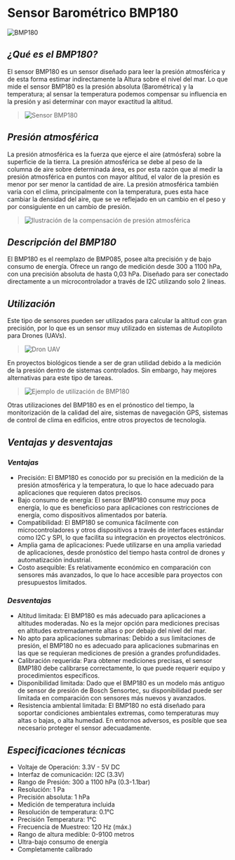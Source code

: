 # Sensor Barométrico BMP180
![BMP180](https://electronperdido.com/wp-content/uploads/2015/08/Presi%C3%B3n-BMP180-01.jpg)
## *¿Qué es el BMP180?*
El sensor BMP180 es un sensor diseñado para leer la presión atmosférica y de esta forma estimar indirectamente la Altura sobre el nivel del mar. Lo que mide el sensor BMP180 es la presión absoluta (Barométrica) y la temperatura; al sensar la temperatura podemos compensar su influencia en la presión y asi determinar con mayor exactitud la altitud.

> ![Sensor BMP180](https://geekbotelectronics.com/wp-content/uploads/2021/06/BMP180-1.jpg)

## *Presión atmosférica*
La presión atmosférica es la fuerza que ejerce el aire (atmósfera) sobre la superficie de la tierra. La presión atmosférica se debe al peso de la columna de aire sobre determinada área, es por esta razón que al medir la presión atmosférica en puntos con mayor altitud, el valor de la presión es menor por ser menor la cantidad de aire. La presión atmosférica también varía con el clima, principalmente con la temperatura, pues esta hace cambiar la densidad del aire, que se ve reflejado en un cambio en el peso y por consiguiente en un cambio de presión.

> ![Ilustración de la compensación de presión atmosférica](https://sailandtrip.com/wp-content/uploads/2016/01/Presion-atmosferica-everest-LOW.jpg)

## *Descripción del BMP180*
El BMP180 es el  reemplazo de BMP085, posee alta precisión y de bajo consumo de energía. Ofrece un rango de medición desde 300 a 1100 hPa, con una precisión absoluta de hasta 0,03 hPa. Diseñado para ser conectado directamente a un microcontrolador a través de I2C utilizando solo 2 lineas.

## *Utilización*
Este tipo de sensores pueden ser utilizados para calcular la altitud con gran precisión, por lo que es un sensor muy utilizado en sistemas de Autopiloto para Drones (UAVs). 

>![Dron UAV](https://www.identifiedtech.com/wp-content/uploads/2016/04/blog_drone-vs-uav2.jpg)

En proyectos biológicos tiende a ser de gran utilidad debido a la medición de la presión dentro de sistemas controlados. Sin embargo, hay mejores alternativas para este tipo de tareas.

>![Ejemplo de utilización de BMP180](https://i.pinimg.com/originals/80/b0/68/80b0681d244dadb6a16ea1e816eb57bf.jpg)

Otras utilizaciones del BMP180 es en el prónostico del tiempo, la monitorización de la calidad del aire, sistemas de navegación GPS, sistemas de control de clima en edificios, entre otros proyectos de tecnología.

## *Ventajas y desventajas*
  ### *Ventajas*
  + Precisión: El BMP180 es conocido por su precisión en la medición de la presión atmosférica y la temperatura, lo que lo hace adecuado para aplicaciones que requieren datos precisos.
  + Bajo consumo de energía: El sensor BMP180 consume muy poca energía, lo que es beneficioso para aplicaciones con restricciones de energía, como dispositivos alimentados por batería.
  + Compatibilidad: El BMP180 se comunica fácilmente con microcontroladores y otros dispositivos a través de interfaces estándar como I2C y SPI, lo que facilita su integración en proyectos electrónicos.
  + Amplia gama de aplicaciones: Puede utilizarse en una amplia variedad de aplicaciones, desde pronóstico del tiempo hasta control de drones y automatización industrial.
  + Costo asequible: Es relativamente económico en comparación con sensores más avanzados, lo que lo hace accesible para proyectos con presupuestos limitados.

  ### *Desventajas*
  + Altitud limitada: El BMP180 es más adecuado para aplicaciones a altitudes moderadas. No es la mejor opción para mediciones precisas en altitudes extremadamente altas o por debajo del nivel del mar.
  + No apto para aplicaciones submarinas: Debido a sus limitaciones de presión, el BMP180 no es adecuado para aplicaciones submarinas en las que se requieran mediciones de presión a grandes profundidades. 
  + Calibración requerida: Para obtener mediciones precisas, el sensor BMP180 debe calibrarse correctamente, lo que puede requerir equipo y procedimientos específicos.
  + Disponibilidad limitada: Dado que el BMP180 es un modelo más antiguo de sensor de presión de Bosch Sensortec, su disponibilidad puede ser limitada en comparación con sensores más nuevos y avanzados.
  + Resistencia ambiental limitada: El BMP180 no está diseñado para soportar condiciones ambientales extremas, como temperaturas muy altas o bajas, o alta humedad. En entornos adversos, es posible que sea necesario proteger el sensor adecuadamente.

## *Especificaciones técnicas*
+ Voltaje de Operación: 3.3V - 5V DC
+ Interfaz de comunicación: I2C (3.3V)
+ Rango de Presión: 300 a 1100 hPa (0.3-1.1bar)
+ Resolución: 1 Pa
+ Precisión absoluta: 1 hPa
+ Medición de temperatura incluida
+ Resolución de temperatura: 0.1°C
+ Precisión Temperatura: 1°C
+ Frecuencia de Muestreo: 120 Hz (máx.)
+ Rango de altura medible: 0-9100 metros
+ Ultra-bajo consumo de energía
+ Completamente calibrado
